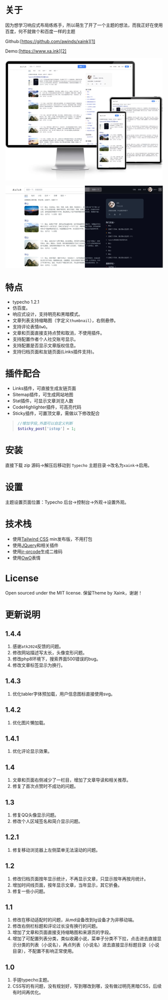 # 关于
因为想学习响应式布局练练手，所以萌生了开了一个主题的想法，而我正好在使用百度，何不就做个和百度一样的主题  

Github:[https://github.com/awinds/xaink][1] 

Demo:[https://www.xa.ink][2] 

![主题界面][3]

![主题界面][4]

# 特点
 - typecho 1.2.1
 - 仿百度。
 - 响应式设计，支持明亮和黑暗模式。
 - 文章列表支持缩略图（字定义`thumbnail`），右侧悬停。
 - 支持评论表情`OwO`。
 - 文章和页面直接支持点赞和取消，不使用插件。
 - 支持配置作者个人社交账号显示。
 - 支持配置是否显示文章版权信息。
 - 支持归档页面和友链页面(Links插件支持)。
 
# 插件配合
 - Links插件，可直接生成友链页面
 - Sitemap插件，可生成网站地图
 - Stat插件，可显示文章浏览人数
 - CodeHighlighter插件，可高亮代码
 - Sticky插件，可置顶文章，需做以下修改配合 
> ```php
> //增加字段,外面可以自定义判断
> $sticky_post['istop'] = 1;
> ```
# 安装 
直接下载 zip 源码->解压后移动到 `Typecho` 主题目录->改名为`xaink`->启用。 

# 设置  
主题设置页面位置：Typecho 后台->控制台->外观->设置外观。 

# 技术栈 
 - 使用[Tailwind CSS](https://www.tailwindcss.cn/) min发布版，不用打包
 - 使用[JQuery](https://jquery.com/)和相关插件 
 - 使用[jr-qrcode](https://github.com/diamont1001/jrQrcode)生成二维码 
 - 使用[OwO](https://github.com/DIYgod/OwO)表情 
 
# License 
Open sourced under the MIT license. 
保留Theme by Xaink，谢谢！

# 更新说明 
## 1.4.4
 1. 感谢`atk2024`反馈的问题。
 2. 修改网站描述写太长，头像变形问题。
 3. 修改php8环境下，搜索界面500错误的bug。
 4. 修改文章标签显示为换行。
## 1.4.3
 1. 优化tabler字体预加载，用户信息图标直接使用svg。
## 1.4.2
 1. 优化图片懒加载。
## 1.4.1
 1. 优化评论显示效果。
## 1.4
 1. 文章和页面右侧减少了一栏目，增加了文章导读和相关推荐。
 2. 修复了首次点赞时不成功的问题。
## 1.3 
 1. 修复QQ头像显示问题。
 2. 修改个人区域签名和简介显示问题。
## 1.2.1 
 1. 修复移动浏览器上左侧菜单无法滚动的问题。
## 1.2 
 1. 修改归档页面按年显示统计，不再显示文章，只显示按年再按月统计。
 2. 增加时间线页面，按年显示文章，当年显示，其它折叠。
 3. 修复一些小问题。
## 1.1 
 1. 修改在移动适配时的问题，从md设备改到lg设备才为非移动端。
 2. 修改右侧栏标题和评论过长没有换行的问题。
 3. 增加了文章和页面直接支持缩略图和来源页的字段。
 4. 增加了可配置列表分类，类似收藏小说，菜单子分类不下拉，点击进去直接显示分类的列表（小说名），再点列表（小说名）进去直接显示标题目录（小说目录），不配置不影响正常使用。
## 1.0 
 1. 手搓typecho主题。 
 2. CSS写的有问题，没有规划好，写到哪改到哪，没有做过明亮黑暗CSS，后续有时间再优化。 



  [1]: https://github.com/awinds/xaink
  [2]: https://www.xa.ink
  [3]: https://raw.githubusercontent.com/awinds/xaink/main/screenshot.png
  [4]: https://raw.githubusercontent.com/awinds/xaink/main/screenshot2.png
